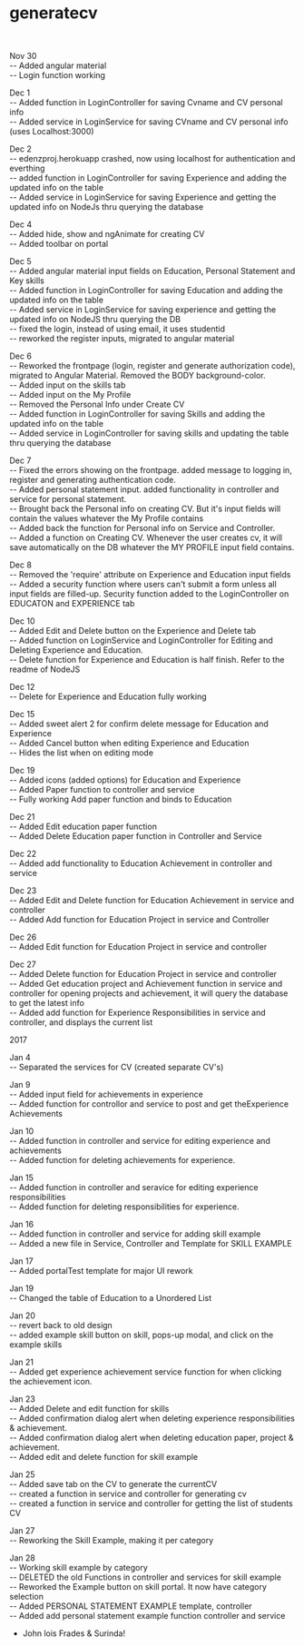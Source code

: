 # generatecv
<br>


Nov 30 <br>
-- Added angular material <br>
-- Login function working <br>

Dec 1 <br>
-- Added function in LoginController for saving Cvname and CV personal info <br>
-- Added service in LoginService for saving CVname and CV personal info (uses Localhost:3000) <br>

Dec 2 <br>
-- edenzproj.herokuapp crashed, now using localhost for authentication and everthing <br>
-- added function in LoginController for saving Experience and adding the updated info on the table <br>
-- Added service in LoginService for saving Experience and getting the updated info on NodeJs thru querying the database <br>


Dec 4 <br>
-- Added hide, show and ngAnimate for creating CV <br>
-- Added toolbar on portal <br>

Dec 5 <br>
-- Added angular material input fields on Education, Personal Statement and Key skills <br>
-- Added function in LoginController for saving Education and adding the updated info on the table <br>
-- Added service in LoginService for saving experience and getting the updated info on NodeJS thru querying the DB <br>
-- fixed the login, instead of using email, it uses studentid <br>
-- reworked the register inputs, migrated to angular material <br>

Dec 6 <br>
-- Reworked the frontpage (login, register and generate authorization code), migrated to Angular Material. Removed the BODY background-color. <br>
-- Added input on the skills tab <br>
-- Added input on the My Profile <br>
-- Removed the Personal Info under Create CV <br>
-- Added function in LoginController for saving Skills and adding the updated info on the table <br>
-- Added service in LoginController for saving skills and updating the table thru querying the database <br>

Dec 7 <br>
-- Fixed the errors showing on the frontpage. added message to logging in, register and generating authentication code. <br>
-- Added personal statement input. added functionality in controller and service for personal statement. <br>
-- Brought back the Personal info on creating CV. But it's input fields will contain the values whatever the My Profile contains <br>
-- Added back the function for Personal info on Service and Controller. <br>
-- Added a function on Creating CV. Whenever the user creates cv, it will save automatically on the DB whatever the MY PROFILE input field contains. <br>

Dec 8 <br>
-- Removed the 'require' attribute on Experience and Education input fields <br>
-- Added a security function where users can't submit a form unless all input fields are filled-up. Security function added to the LoginController on EDUCATON and EXPERIENCE tab <br>

Dec 10 <br>
-- Added Edit and Delete button on the Experience and Delete tab <br>
-- Added function on LoginService and LoginController for Editing and Deleting Experience and Education. <br>
-- Delete function for Experience and Education is half finish. Refer to the readme of NodeJS <br>

Dec 12 <br>
-- Delete for Experience and Education fully working <br>

Dec 15 <br>
-- Added sweet alert 2 for confirm delete message for Education and Experience <br>
-- Added Cancel button when editing Experience and Education <br>
-- Hides the list when on editing mode <br>

Dec 19 <br>
-- Added icons (added options) for Education and Experience <br>
-- Added Paper function to controller and service <br>
-- Fully working Add paper function and binds to Education <br>

Dec 21 <br>
-- Added Edit education paper function <br>
-- Added Delete Education paper function in Controller and Service <br>

Dec 22 <br>
-- Added add functionality to Education Achievement in controller and service <br>

Dec 23 <br>
-- Added Edit and Delete function for Education Achievement in service and controller <br>
-- Added Add function for Education Project in service and Controller <br>

Dec 26 <br>
-- Added Edit function for Education Project in service and controller <br>

Dec 27 <br>
-- Added Delete function for Education Project in service and controller <br>
-- Added Get education project and Achievement function in service and controller for opening projects and achievement, it will query the database to get the latest info <br>
-- Added add function for Experience Responsibilities in service and controller, and displays the current list <br>



2017 <br>

Jan 4 <br>
-- Separated the services for CV (created separate CV's) <br>


Jan 9 <br>
-- Added input field for achievements in experience<br>
-- Added function for controllor and service to post and get theExperience Achievements<br>

Jan 10 <br>
-- Added function in controller and service for editing experience and achievements <br>
-- Added function for deleting achievements for experience.<br>

Jan 15 <br>
-- Added function in controller and seravice for editing experience responsibilities <br>
-- Added function for deleting responsibilities for experience.<br>

Jan 16 <br>
-- Added function in controller and service for adding skill example <br>
-- Added a new file in Service, Controller and Template for SKILL EXAMPLE <br>

Jan 17 <br>
-- Added portalTest template for major UI rework <br>

Jan 19 <br>
-- Changed the table of Education to a Unordered List <br>

Jan 20 <br>
-- revert back to old design <br>
-- added example skill button on skill, pops-up modal, and click on the example skills <br>

Jan 21 <br>
-- Added get experience achievement service function for when clicking the achievement icon. <br>

Jan 23 <br>
-- Added Delete and edit function for skills <br>
-- Added confirmation dialog alert when deleting experience responsibilities & achievement. <br>
-- Added confirmation dialog alert when deleting education paper, project & achievement. <br>
-- Added edit and delete function for skill example <br>

Jan 25 <br>
-- Added save tab on the CV to generate the currentCV <br>
-- created a function in service and controller for generating cv <br>
-- created a function in service and controller for getting the list of students CV <br>

Jan 27 <br>
-- Reworking the Skill Example, making it per category <br>

Jan 28 <br>
-- Working skill example by category <br>
-- DELETED the old Functions in controller and services for skill example <br>
-- Reworked the Example button on skill portal. It now have category selection <br>
-- Added PERSONAL STATEMENT EXAMPLE template, controller <br>
-- Added add personal statement example function controller and service <br>

- John lois Frades & Surinda! <br>


